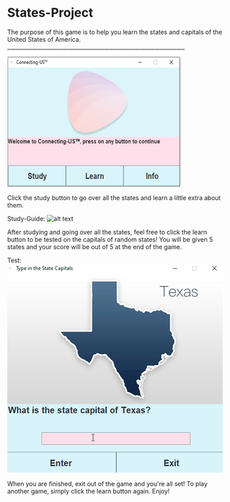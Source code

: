 # States-Project

The purpose of this game is to help you learn the states and capitals 
of the United States of America. 
________________________________________________________________</br>

<img src="openingScreen.PNG" width="400" height="300"></br>


Click the study button to go over all the states and learn a little extra 
about them. </br>

Study-Guide: 
![alt text](https://github.com/fowler-mychale/States-Project/blob/master/study.gif "Study Guide")</br>



After studying and going over all the states, feel free to click the learn 
button to be tested on the capitals of random states! You will be given 
5 states and your score will be out of 5 at the end of the game. </br>

Test:</br>
![alt text](https://github.com/fowler-mychale/States-Project/blob/master/test.gif "Study Guide")

When you are finished, exit out of the game and you're all set! 
To play another game, simply click the learn button again. Enjoy!
